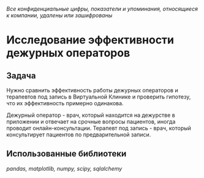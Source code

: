 *Все конфиденциальные цифры, показатели и упоминания, относящиеся к компании, удалены или зашифрованы*

# Исследование эффективности дежурных операторов

## Задача

Нужно сравнить эффективность работы дежурных операторов и терапевтов под запись в Виртуальной Клинике и проверить гипотезу,
что их эффективность примерно одинакова.

Дежурный оператор - врач, который находится на дежурстве в приложении и отвечает на срочные вопросы пациентов, иногда проводит онлайн-консультации.
Терапевт под запись - врач, который консультирует пациентов по предварительной записи.

## Использованные библиотеки
*pandas, matplotlib, numpy, scipy, sqlalchemy* 
